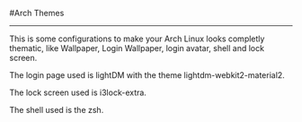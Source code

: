 #Arch Themes

---

This is some configurations to make your Arch Linux looks completly thematic, like Wallpaper, Login Wallpaper, login avatar, shell and lock screen.

The login page used is lightDM with the theme lightdm-webkit2-material2.

The lock screen used is i3lock-extra.

The shell used is the zsh.
